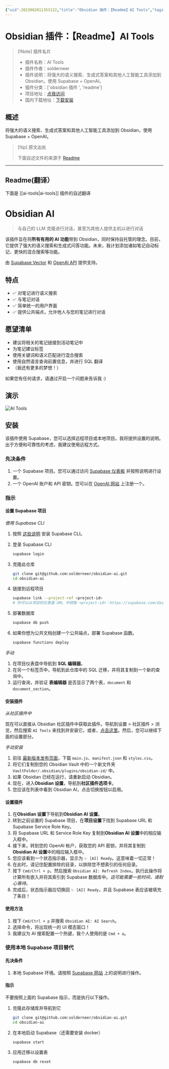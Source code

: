 ```yaml
---
{"uid":2023082011353122,"title":"Obsidian 插件：【Readme】AI Tools","tags":["obsidian插件","readme"],"description":"将强大的语义搜索、生成式答案和其他人工智能工具添加到Obsidian，使用Supabase + OpenAI。","author":"AI","type":"readme","draft":false,"editable":false,"modified":20230101000000,"dg-publish":true,"permalink":"/lake-of-knowledge/10-obsidian/obsidian/readme/ai-tools-readme/","dgPassFrontmatter":true}
---
```



# Obsidian 插件：【Readme】AI Tools

> [!Note] 插件名片
> - 插件名称：AI Tools
> - 插件作者：solderneer
> - 插件说明：将强大的语义搜索、生成式答案和其他人工智能工具添加到 Obsidian，使用 Supabase + OpenAI。
> - 插件分类：['obsidian 插件 ', 'readme']
> - 项目地址：[点我访问](https://github.com/solderneer/obsidian-ai-tools)
> - 国内下载地址：[下载安装](https://pkmer.cn/products/plugin/pluginMarket/?ai-tools)

## 概述

将强大的语义搜索、生成式答案和其他人工智能工具添加到 Obsidian，使用 Supabase + OpenAI。

> [!tip] 原文出处
>
>下面自述文件的来源于 [Readme](https://ghproxy.net/https://raw.githubusercontent.com/solderneer/obsidian-ai-tools/master/README.md)
>

---

## Readme(翻译）

下面是 [[ai-tools\|ai-tools]] 插件的自述翻译

# Obsidian AI

> 与自己的 LLM 克隆进行对话，甚至为其他人提供主机以进行对话

该插件旨在将**所有有用的 AI 功能**带到 Obsidian，同时保持自托管的理念。目前，它提供了强大的语义搜索和生成式问答功能。未来，我计划添加诸如笔记自动标记、更快的混合搜索等功能。

由 [Supabase Vector](https://supabase.com/vector) 和 [OpenAI API](https://platform.openai.com/docs/introduction) 提供支持。

## 特点

- ✅ 对笔记进行语义搜索
- ✅ 与笔记对话
- ✅ 简单统一的用户界面
- ✅ 提供公共端点，允许他人与您的笔记进行对话

## 愿望清单

- 建议将相关的笔记链接到活动笔记中
- 为笔记建议标签
- 使用关键词和语义匹配进行混合搜索
- 使用自然语言查询前置信息，并进行 SQL 翻译
- （我还有更多的梦想！）

如果您有任何请求，请通过开启一个问题来告诉我 :)

## 演示

![AI Tools](https://cdn.pkmer.cn/covers/ai-tools.gif)

## 安装

该插件使用 Supabase，您可以选择远程项目或本地项目。我将提供设置的说明。出于方便和可靠性的考虑，我建议使用远程方式。

### 先决条件

1. 一个 Supabase 项目。您可以通过访问 [Supabase 仪表板](https://supabase.com/dashboard/projects) 并按照说明进行设置。
2. 一个 OpenAI 账户和 API 密钥。您可以在 [OpenAI 网站](https://platform.openai.com/docs/quickstart) 上注册一个。

### 指示

#### 设置 Supabase 项目

_使用 Supabase CLI_

1. 按照 [这些说明](https://supabase.com/docs/guides/cli) 安装 Supabase CLI。
2. 登录 Supabase CLI

   ```bash
   supabase login
   ```

3. 克隆此仓库

   ```bash
   git clone git@github.com:solderneer/obsidian-ai.git
   cd obsidian-ai
   ```

4. 链接到远程项目

   ```bash
   supabase link --project-ref <project-id>
   # 你可以从项目的仪表盘 URL 中获取 <project-id>：https://supabase.com/dashboard/project/<project-id>

5. 部署数据库

   ```bash
   supabase db push
   ```

5. 如果你想为公共文档创建一个公共端点，部署 Supabase 函数。

   ```bash
   supabase functions deploy
   ```

_手动_

1. 在项目仪表盘中导航到 **SQL 编辑器**。
2. 在另一个标签页中，导航到此仓库中的 SQL 迁移，并将其复制到一个新的查询中。
3. 运行查询，并验证 **表编辑器** 是否显示了两个表，`document` 和 `document_section`。

#### 安装插件

_从社区插件中_

现在可以直接从 Obsidian 社区插件中获取此插件。导航到设置 > 社区插件 > 浏览，然后搜索 `AI Tools` 来找到并安装它。或者，[点击这里](https://obsidian.md/plugins?id=ai-tools)。然后，您可以继续下面的设置部分。

_手动安装_

1. 前往 [最新版本发布页面](https://github.com/solderneer/obsidian-ai/releases)，下载 `main.js`、`manifest.json` 和 `styles.css`。
2. 将它们复制到您的 Obsidian Vault 中的一个新文件夹 `VaultFolder/.obsidian/plugins/obsidian-id/` 中。
3. 如果 Obsidian 已经在运行，请重新启动 Obsidian。
4. 现在，进入**Obsidian 设置**，导航到**社区插件选项卡**。
5. 您应该在列表中看到 Obsidian AI，点击切换按钮以启用。

#### 设置插件

1. 在**Obsidian 设置**下导航到**Obsidian AI 设置**。
2. 转到之前设置的 Supabase 项目，在**项目设置**下找到 Supabase URL 和 Supabase Service Role Key。
3. 将 Supabase URL 和 Service Role Key 复制到**Obsidian AI 设置**中的相应输入框中。
4. 接下来，转到您的 OpenAI 帐户，获取您的 API 密钥，并将其复制到**Obsidian AI 设置**中的相应输入框中。
5. 您应该看到一个状态指示器，显示为 `✨ [AI] Ready`。这意味着一切正常！
6. 在此时，请记住配置排除的目录，以排除您不想索引的任何目录。
7. 按下 `Cmd/Ctrl + p`，然后搜索 `Obsidian AI: Refresh Index`。执行此操作将计算所有嵌入并将其索引到 Supabase 数据库中。_这可能需要一些时间，请耐心等待。_
8. 完成后，状态指示器应切换回 `✨ [AI] Ready`，并且 Supabase 表应该被填充了条目！

#### 使用方法

1. 按下 `Cmd/Ctrl + p` 并搜索 `Obsidian AI: AI Search`。
2. 选择命令，将出现统一的 UI 模态窗口！
3. 我建议为 AI 搜索配置一个热键，我个人使用的是 `Cmd + a`。

### 使用本地 Supabase 项目替代

#### 先决条件

1. 本地 Supabase 环境。请按照 [Supabase 网站](https://supabase.com/docs/guides/getting-started/local-development) 上的说明进行操作。

#### 指示

不要按照上面的 Supabase 指示，而是执行以下操作。

1. 克隆此存储库并导航到它

   ```bash
   git clone git@github.com:solderneer/obsidian-ai.git
   cd obsidian-ai
   ```

2. 在本地启动 Supabase（还需要安装 docker）

   ```bash
   supabase start
   ```

3. 应用迁移以设置表

   ```bash
   supabase db reset
   ```